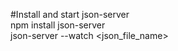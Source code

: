 #Install and start json-server<br/>
npm install json-server <br/>
json-server --watch <json_file_name>
